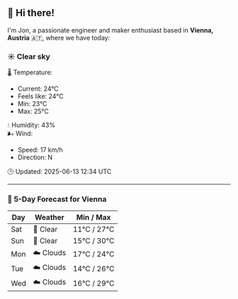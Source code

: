 ## 👋 Hi there!

I'm Jon, a passionate engineer and maker enthusiast based in **Vienna, Austria** 🇦🇹, where we have today:

### ☀️ Clear sky 

🌡️ Temperature: 
* Current: 24°C
* Feels like: 24°C
* Min: 23°C 
* Max: 25°C  

💧 Humidity: 43%  
🌬️ Wind: 
* Speed: 17 km/h 
* Direction: N  

🕒 Updated: 2025-06-13 12:34 UTC

---

### 📅 5-Day Forecast for Vienna

| Day | Weather | Min / Max |
|-----|---------|------------|
| Sat | 🌙 Clear | 11°C / 27°C |
| Sun | 🌙 Clear | 15°C / 30°C |
| Mon | ☁️ Clouds | 17°C / 24°C |
| Tue | ☁️ Clouds | 14°C / 26°C |
| Wed | ☁️ Clouds | 16°C / 29°C |
